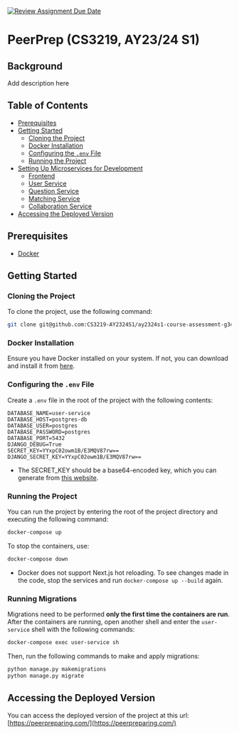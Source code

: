 [![Review Assignment Due Date](https://classroom.github.com/assets/deadline-readme-button-24ddc0f5d75046c5622901739e7c5dd533143b0c8e959d652212380cedb1ea36.svg)](https://classroom.github.com/a/6BOvYMwN)

# PeerPrep (CS3219, AY23/24 S1)

## Background

Add description here

## Table of Contents

- [Prerequisites](#prerequisites)
- [Getting Started](#getting-started)
  - [Cloning the Project](#cloning-the-project)
  - [Docker Installation](#docker-installation)
  - [Configuring the `.env` File](#configuring-the-env-file)
  - [Running the Project](#running-the-project)
- [Setting Up Microservices for Development](#setting-up-microservices-for-development)
  - [Frontend](#frontend)
  - [User Service](#user-service)
  - [Question Service](#question-service)
  - [Matching Service](#matching-service)
  - [Collaboration Service](#collaboration-service)
- [Accessing the Deployed Version](#accessing-the-deployed-version)

## Prerequisites

- [Docker](https://docs.docker.com/get-docker/)

## Getting Started

### Cloning the Project

To clone the project, use the following command:

```bash
git clone git@github.com:CS3219-AY2324S1/ay2324s1-course-assessment-g34.git
```

### Docker Installation

Ensure you have Docker installed on your system. If not, you can download and install it from [here](https://docs.docker.com/get-docker/).

### Configuring the `.env` File

Create a `.env` file in the root of the project with the following contents:

```env
DATABASE_NAME=user-service
DATABASE_HOST=postgres-db
DATABASE_USER=postgres
DATABASE_PASSWORD=postgres
DATABASE_PORT=5432
DJANGO_DEBUG=True
SECRET_KEY=YYxpC02owm1B/E3MQV87rw==
DJANGO_SECRET_KEY=YYxpC02owm1B/E3MQV87rw==
```

- The SECRET_KEY should be a base64-encoded key, which you can generate from [this website](https://generate.plus/en/base64).

### Running the Project

You can run the project by entering the root of the project directory and executing the following command:

```bash
docker-compose up
```

To stop the containers, use:
```bash
docker-compose down
```

- Docker does not support Next.js hot reloading. To see changes made in the code, stop the services and run `docker-compose up --build` again.

### Running Migrations

Migrations need to be performed **only the first time the containers are run**. After the containers are running, open another shell and enter the `user-service` shell with the following commands:

```bash
docker-compose exec user-service sh
```

Then, run the following commands to make and apply migrations:

```bash
python manage.py makemigrations
python manage.py migrate
```


## Accessing the Deployed Version

You can access the deployed version of the project at this url: [https://peerpreparing.com/](https://peerpreparing.com/)
